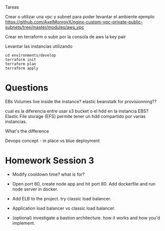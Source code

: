 Tareas

Crear o utilizar una vpc y subnet para poder levantar el ambiente ejemplo https://github.com/AxelMonroyX/nginx-custom-vpc-private-public-subnets/tree/master/modules/aws_vpc

Crear en terraform o subir por la consola de aws la key pair

Levantar las instancias utilizando 
```
cd environments/develop
terraform init 
terraform plan
terraform apply
```

# Questions

EBs Volumes live inside the instance?
elastic beanstalk for provisionning??

cual es la diferencia entre usar s3 bucket o el hdd en la instancia EBS? 
Elastic File storage (EFS) permite tener un hdd compartido por varias instancias.

What's the difference

Devops concept - in place vs blue deployment

# Homework Session 3

- Modify cooldown time? what is for? 

- Open port 80, create node app and hit port 80. Add dockerfile and run node server in docker.

- Add ELB to the project. try classic load balancer.
- Application load balancer vs classic load balancer.

- (optional) investigate a bastion architecture. how it works and how you'd implement.





    